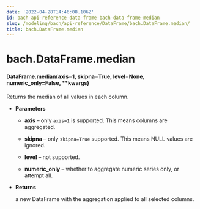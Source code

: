 ```yaml
---
date: '2022-04-28T14:46:08.106Z'
id: bach-api-reference-data-frame-bach-data-frame-median
slug: /modeling/bach/api-reference/DataFrame/bach.DataFrame.median/
title: bach.DataFrame.median
---
```


# bach.DataFrame.median


#### DataFrame.median(axis=1, skipna=True, level=None, numeric_only=False, \*\*kwargs)
Returns the median of all values in each column.


* **Parameters**

    
    * **axis** – only `axis=1` is supported. This means columns are aggregated.


    * **skipna** – only `skipna=True` supported. This means NULL values are ignored.


    * **level** – not supported.


    * **numeric_only** – whether to aggregate numeric series only, or attempt all.



* **Returns**

    a new DataFrame with the aggregation applied to all selected columns.


<!-- !! processed by numpydoc !! -->
